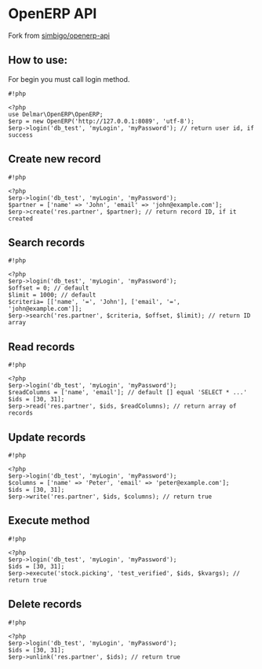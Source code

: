 # OpenERP API #

Fork from [simbigo/openerp-api](https://github.com/simbigo/openerp-api)

## How to use: ##

For begin you must call login method.

```
#!php

<?php
use Delmar\OpenERP\OpenERP;
$erp = new OpenERP('http://127.0.0.1:8089', 'utf-8');
$erp->login('db_test', 'myLogin', 'myPassword'); // return user id, if success
```

## Create new record ##


```
#!php

<?php
$erp->login('db_test', 'myLogin', 'myPassword');
$partner = ['name' => 'John', 'email' => 'john@example.com'];
$erp->create('res.partner', $partner); // return record ID, if it created
```

## Search records ##


```
#!php

<?php
$erp->login('db_test', 'myLogin', 'myPassword');
$offset = 0; // default
$limit = 1000; // default
$criteria= [['name', '=', 'John'], ['email', '=', 'john@example.com']];
$erp->search('res.partner', $criteria, $offset, $limit); // return ID array

```

## Read records ##


```
#!php

<?php
$erp->login('db_test', 'myLogin', 'myPassword');
$readColumns = ['name', 'email']; // default [] equal 'SELECT * ...'
$ids = [30, 31];
$erp->read('res.partner', $ids, $readColumns); // return array of records
```

## Update records ##


```
#!php

<?php
$erp->login('db_test', 'myLogin', 'myPassword');
$columns = ['name' => 'Peter', 'email' => 'peter@example.com'];
$ids = [30, 31];
$erp->write('res.partner', $ids, $columns); // return true
```

## Execute method ##
```
#!php

<?php
$erp->login('db_test', 'myLogin', 'myPassword');
$ids = [30, 31];
$erp->execute('stock.picking', 'test_verified', $ids, $kvargs); // return true
```


## Delete records ##
```
#!php

<?php
$erp->login('db_test', 'myLogin', 'myPassword');
$ids = [30, 31];
$erp->unlink('res.partner', $ids); // return true
```
